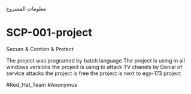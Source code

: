معلومات المشروع

# SCP-001-project
Secure & Contion & Protect

The project was programed by batch language
The project is using in all windows versions
the project is using to attack TV chanels by Denial of service attacks 
the project is free 
the project is next to egy-173 project

#Red_Hat_Team
#Anonymus
